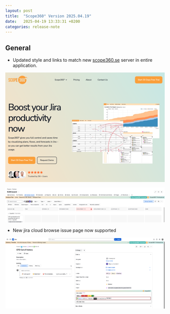 ```yaml
---
layout: post
title:  "Scope360° Version 2025.04.19"
date:   2025-04-19 13:33:31 +0200
categories: release-note
---
```

## General

- Updated style and links to match new [scope360.se](http://scope360.se) server in entire application.

![release-note-large](/assets/images/release-notes/20250419-01.png)

![release-note-full](/assets/images/release-notes/20250419-02.png)

- New jira cloud browse issue page now supported

![release-note-full](/assets/images/release-notes/20250419-03.png)
